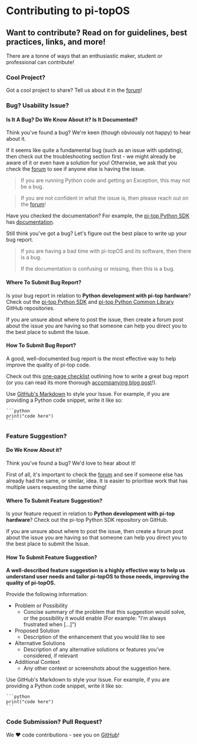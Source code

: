 # Contributing to pi-topOS

## Want to contribute? Read on for guidelines, best practices, links, and more!

There are a tonne of ways that an enthusiastic maker, student or professional can contribute!

### Cool Project?
Got a cool project to share? Tell us about it in the [forum](https://forum.pi-top.com/c/pi-top-software)!

### Bug? Usability Issue?
#### Is It A Bug? Do We Know About it? Is It Documented?
Think you've found a bug? We're keen (though obviously not happy) to hear about it.

If it seems like quite a fundamental bug (such as an issue with updating), then check out the troubleshooting section first - we might already be aware of it or even have a solution for you! Otherwise, we ask that you check the [forum](https://forum.pi-top.com/c/pi-top-software) to see if anyone else is having the issue.

> If you are running Python code and getting an Exception, this may not be a bug.

> If you are not confident in what the issue is, then please reach out on the [forum](https://forum.pi-top.com/c/pi-top-software)!

Have you checked the documentation? For example, the [pi-top Python SDK](https://github.com/pi-top/pi-top-Python-SDK) has [documentation](http://docs.pi-top.com/).

Still think you've got a bug? Let's figure out the best place to write up your bug report.

> If you are having a bad time with pi-topOS and its software, then there is a bug.
>
> If the documentation is confusing or missing, then this is a bug.

#### Where To Submit Bug Report?
Is your bug report in relation to **Python development with pi-top hardware**? Check out the [pi-top Python SDK](https://github.com/pi-top/pi-top-Python-SDK) and [pi-top Python Common Library](https://github.com/pi-top/pi-top-Python-Common-Library) GitHub repositories.

<!-- TODO -->
<!-- Otherwise, check out Technical Details for information about how pi-topOS is organised and how to track down the appropriate GitHub repository for a bug report. Once there, be sure to check to see if there are any existing Issues and/or Pull Requests. -->

If you are unsure about where to post the issue, then create a forum post about the issue you are having so that someone can help you direct you to the best place to submit the Issue.

#### How To Submit Bug Report?
A good, well-documented bug report is the most effective way to help improve the quality of pi-top code.

Check out this [one-page checklist](https://s3-eu-west-1.amazonaws.com/prod.ghost.blog/blog/2018/11/Ultimate-bug-tracking-checklist_Markerio.pdf) outlining how to write a great bug report (or you can read its more thorough [accompanying blog post](https://marker.io/blog/write-bug-report)!).

<!-- TODO -->
<!-- > Check out Collecting and Reviewing System Information to find out more about how to collect information about your system. -->

Use [GitHub's Markdown](https://guides.github.com/pdfs/markdown-cheatsheet-online.pdf) to style your Issue. For example, if you are providing a Python code snippet, write it like so:

````
```python
print("code here")
```
````

### Feature Suggestion?
#### Do We Know About it?
Think you've found a bug? We'd love to hear about it!

First of all, it's important to check the [forum](https://forum.pi-top.com/c/pi-top-software) and see if someone else has already had the same, or similar, idea. It is easier to prioritise work that has multiple users requesting the same thing!

#### Where To Submit Feature Suggestion?
Is your feature request in relation to **Python development with pi-top hardware**? Check out the pi-top Python SDK repository on GitHub.

<!-- TODO -->
<!-- Otherwise, check out pi-topOS Technical Details for information about how pi-topOS is organised and how to track down the appropriate GitHub repository for a bug report. Once there, be sure to check to see if there are any existing Issues and/or Pull Requests. -->

If you are unsure about where to post the issue, then create a forum post about the issue you are having so that someone can help you direct you to the best place to submit the Issue.

#### How To Submit Feature Suggestion?
**A well-described feature suggestion is a highly effective way to help us understand user needs and tailor pi-topOS to those needs, improving the quality of pi-topOS.**

Provide the following information:

- Problem or Possibility
  - Concise summary of the problem that this suggestion would solve, or the possibility it would enable (For example: "I'm always frustrated when [...]")
- Proposed Solution
  - Description of the enhancement that you would like to see
- Alternative Solutions
  - Description of any alternative solutions or features you've considered, if relevant
- Additional Context
  - Any other context or screenshots about the suggestion here.

Use GitHub's Markdown to style your Issue. For example, if you are providing a Python code snippet, write it like so:

````
```python
print("code here")
```
````

### Code Submission? Pull Request?
We ❤️ code contributions - see you on [GitHub](https://github.com/pi-top/)!
